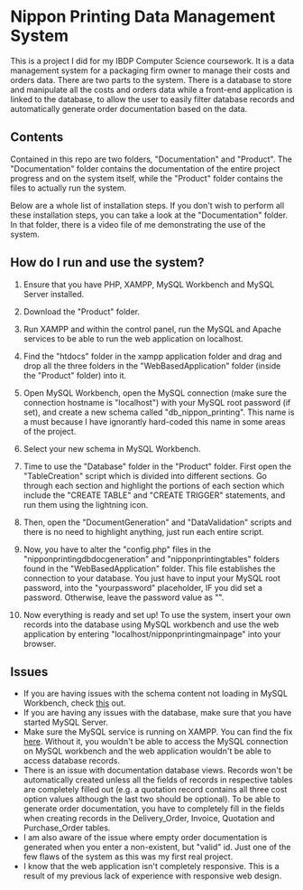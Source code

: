 # Nippon Printing Data Management System

This is a project I did for my IBDP Computer Science coursework. It is a data management system for a packaging firm owner to manage their costs and orders data. There are two parts to the system. There is a database to store and manipulate all the costs and orders data while a front-end application is linked to the database, to allow the user to easily filter database records and automatically generate order documentation based on the data.

## Contents

Contained in this repo are two folders, "Documentation" and "Product". The "Documentation" folder contains the documentation of the entire project progress and on the system itself, while the "Product" folder contains the files to actually run the system.

Below are a whole list of installation steps. If you don't wish to perform all these installation steps, you can take a look at the "Documentation" folder. In that folder, there is a video file of me demonstrating the use of the system.

## How do I run and use the system?

1. Ensure that you have PHP, XAMPP, MySQL Workbench and MySQL Server installed.
2. Download the "Product" folder.

3. Run XAMPP and within the control panel, run the MySQL and Apache services to be able to run the web application on localhost.
4. Find the "htdocs" folder in the xampp application folder and drag and drop all the three folders in the "WebBasedApplication" folder (inside the "Product" folder) into it.

5. Open MySQL Workbench, open the MySQL connection (make sure the connection hostname is "localhost") with your MySQL root password (if set), and create a new schema called "db_nippon_printing". This name is a must because I have ignorantly hard-coded this name in some areas of the project.
6. Select your new schema in MySQL Workbench.
7. Time to use the "Database" folder in the "Product" folder. First open the "TableCreation" script which is divided into different sections. Go through each section and highlight the portions of each section which include the "CREATE TABLE" and "CREATE TRIGGER" statements, and run them using the lightning icon.
8. Then, open the "DocumentGeneration" and "DataValidation" scripts and there is no need to highlight anything, just run each entire script.

9. Now, you have to alter the "config.php" files in the "nipponprintingdbdocgeneration" and "nipponprintingtables" folders found in the "WebBasedApplication" folder. This file establishes the connection to your database. You just have to input your MySQL root password, into the "yourpassword" placeholder, IF you did set a password. Otherwise, leave the password value as "".

10. Now everything is ready and set up! To use the system, insert your own records into the database using MySQL workbench and use the web application by entering "localhost/nipponprintingmainpage" into your browser.

## Issues

- If you are having issues with the schema content not loading in MySQL Workbench, check <a target="_blank" href="https://stackoverflow.com/questions/56564410/tables-could-not-be-fetched-error-loading-schema-content">this</a> out.
- If you are having any issues with the database, make sure that you have started MySQL Server.
- Make sure the MySQL service is running on XAMPP. You can find the fix <a target="_blank" href="https://blog.terresquall.com/2022/06/xampp-mysql-not-starting-on-macos/">here</a>. Without it, you wouldn't be able to access the MySQL connection on MySQL workbench and the web application wouldn't be able to access database records.
- There is an issue with documentation database views. Records won't be automatically created unless all the fields of records in respective tables are completely filled out (e.g. a quotation record contains all three cost option values although the last two should be optional). To be able to generate order documentation, you have to completely fill in the fields when creating records in the Delivery_Order, Invoice, Quotation and Purchase_Order tables.
- I am also aware of the issue where empty order documentation is generated when you enter a non-existent, but "valid" id. Just one of the few flaws of the system as this was my first real project.
- I know that the web application isn't completely responsive. This is a result of my previous lack of experience with responsive web design.

